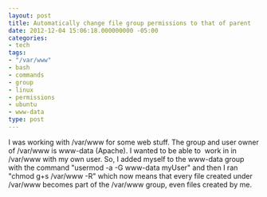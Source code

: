 ```yaml
---
layout: post
title: Automatically change file group permissions to that of parent
date: 2012-12-04 15:06:18.000000000 -05:00
categories:
- tech
tags:
- "/var/www"
- bash
- commands
- group
- linux
- permissions
- ubuntu
- www-data
type: post
---
```

I was working with /var/www for some web stuff. The group and user owner of /var/www is www-data (Apache). I wanted to be able to  work in in /var/www with my own user. So, I added myself to the www-data group with the command "usermod -a -G www-data myUser" and then I ran "chmod g+s /var/www -R" which now means that every file created under /var/www becomes part of the /var/www group, even files created by me.
